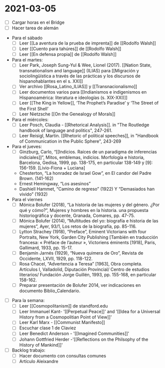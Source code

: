 # 2021-03-05

- [ ] Cargar horas en el Bridge
- [ ] Hacer tarea de alemán
- Para el sábado
  - [ ] Leer [[La aventura de la prueba de imprenta]] de [[Rodolfo Walsh]]
  - [ ] Leer [[Cuento para tahúres]] de [[Rodolfo Walsh]]
  - [ ] Leer [[En defensa propia]] de [[Rodolfo Walsh]]
- Para el martes:
  - [ ] Leer Park, Joseph Sung-Yul & Wee, Lionel (2017). [[Nation State,
  transnationalism and language]] (ILIAS) para [[Migración y sociolingüística a través de las prácticas y los discursos de hispanohablantes en el s. XXI]]
  - [ ] Ver archivo [[Rosa_Latino_ILIAS]] y [[Transnacionalismo]]
  - [ ] Leer documentos varios para [[Indianismos e indigenismos en Hispanoamérica: literatura e ideologías (s. XIX-XXI)]]
  - [ ] Leer [[The King in Yellow]], ‘The Prophet’s Paradise’ y ‘The Street of the First Shell’
  - [ ] Leer Nietzsche [[On the Genealogy of Morals]]
- Para el miércoles:
  - [ ] Leer Posch, Claudia - [[Rhetorical Analysis]]. in "The Routledge handbook of language and politics", 247-261.
  - [ ] Leer Reisigl, Martin. [[Rhetoric of political speeches]], in "Handbook of Communication in the Public Sphere", 243-269 
- Para el jueves:
  - [ ] Ginzburg, Carlo, “[[Indicios. Raíces de un paradigma de inferencias indiciales]]”, Mitos, emblemas, indicios. Morfología e historia, Barcelona, Gedisa, 1999, pp. 138-175, en particular 138-149 y [9]: 156-159. [Livio-Fiona + Luciana]
  - Chesterton, “La honradez de Israel Gow”, en El candor del Padre Brown. (141-162)
  - Ernest Hemingway, “Los asesinos”
  - Dashiell Hammet, “Camino de regreso” (1922) Y “Demasiados han vivido” (1932)
- Para el viernes
  - [ ] Mónica Bolufer (2018), “La historia de las mujeres y del género. ¿Por qué y cómo?”, Mujeres y hombres en la historia. una propuesta historiográfica y docente, Granada, Comares, pp. 47-75.
  - [ ] Mónica Bolufer (2014), “Multitudes del yo: biografía e historia de las mujeres”, Ayer, 93/1, Los retos de la biografía, pp. 85-116.
  - [ ] Lytton Strachey (1918), “Preface”, Eminent Victorians with four Portraits, New York, Garden City Publishing [También en traducción francesa: « Préface de l’auteur », Victoriens éminents [1918], Paris, Gallimard, 1933, pp. 15-17.
  - [ ] Benjamín Jarnés (1929), “Nueva quimera de Oro”, Revista de Occidente, LXVII, 1929, pp. 118-122.
  - [ ] Rosa Chacel, “Advertencia a Teresa” [1963], Obra completa. Artículos I, Valladolid, Diputación Provincial/ Centro de estudios literarios/ Fundación Jorge Guillén, 1993, pp. 155-168, en particular 158-162.
  - [ ] Preparar presentación de Bolufer 2014, ver indicaciones en documento Biblio_Calendario.
- [ ] Para la semana:
  - [ ] Leer [[Cosmopolitanism]] de standford.edu
  - [ ] Leer Immanuel Kant- '[[Perpetual Peace]]' and '[[Idea for a Universal History from a Cosmopolitian Point of View]]'
  - [ ] Leer Karl Marx - [[Communist Manifesto]]
  - [ ] Escuchar clase 1 de Claviez
  - [ ] Leer Benedict Anderson - '[[Imagined Communities]]' 
  - [ ] Johann Gottfried Herder -'[[Reflections on the Philsophy of the History of Mankind]]'
- [ ] Backlog trabajo:
  - [ ] Hacer documento con consultas comunes
  - [ ] Artículo Aleixandre